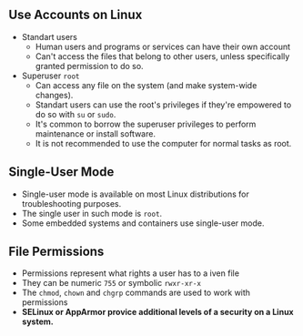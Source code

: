## Use Accounts on Linux
- Standart users
  - Human users and programs or services can have their own account
  - Can't access the files that belong to other users, unless specifically granted permission to do so.
- Superuser `root`
  - Can access any file on the system (and make system-wide changes).
  - Standart users can use the root's privileges if they're empowered to do so with `su` or `sudo`.
  - It's common to borrow the superuser privileges to perform maintenance or install software.
  - It is not recommended to use the computer for normal tasks as root.
 
## Single-User Mode
- Single-user mode is available on most Linux distributions for troubleshooting purposes.
- The single user in such mode is `root`.
- Some embedded systems and containers use single-user mode.

## File Permissions
- Permissions represent what rights a user has to a iven file
- They can be numeric `755` or symbolic `rwxr-xr-x`
- The `chmod`, `chown` and `chgrp` commands are used to work with permissions
- **SELinux or AppArmor provice additional levels of a security on a Linux system.**
